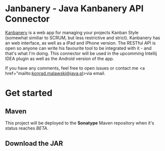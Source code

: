 Janbanery - Java Kanbanery API Connector
========================================

<div style="background-image:url(https://kanbanery.com/images/landing/logo.png?34535);
            background-color:black;">
</div>

<a href="https://kanbanery.com/">Kanbanery</a> is a web app for managing your projects Kanban Style (somewhat similiar to SCRUM, but less restrictive and strict).
Kanbanery has an web interface, as well as a iPad and iPhone version. The RESTful API is open so anyone can write his
favourite tool to be integrated with it - and that's what I'm doing. This connector will be used in the upcomming Intellij
IDEA plugin as well as the Android version of the app.

If you have any comments, feel free to open issues or contact me <a href="mailto:konrad.malawski@java.pl>via email</a>.

Get started
===========
Maven
-----
This project will be deployed to the **Sonatype** Maven repository when it's status reaches *BETA*.

Download the JAR
----------------

